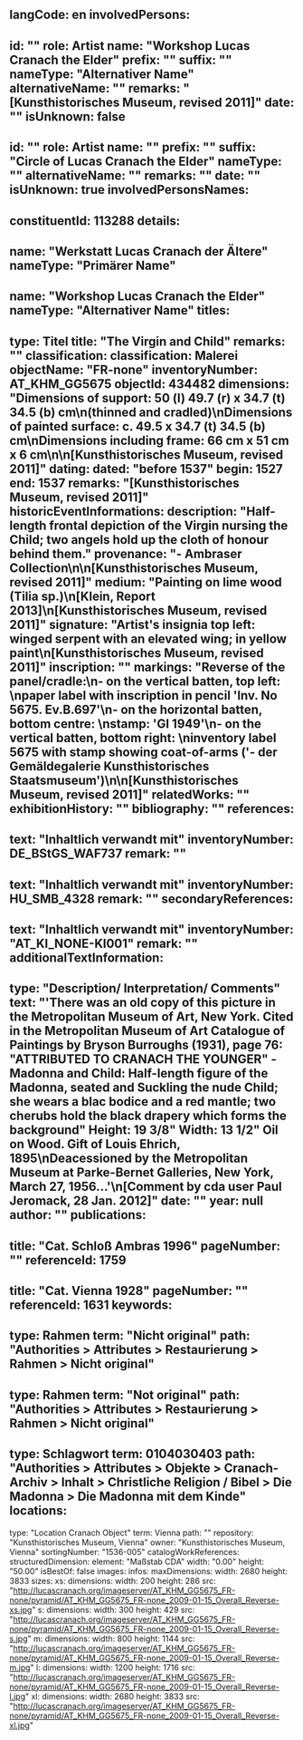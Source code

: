 langCode: en
involvedPersons: 
 - 
   id: ""
  role: Artist
  name: "Workshop Lucas Cranach the Elder"
  prefix: ""
  suffix: ""
  nameType: "Alternativer Name"
  alternativeName: ""
  remarks: "[Kunsthistorisches Museum, revised 2011]"
  date: ""
  isUnknown: false
 - 
   id: ""
  role: Artist
  name: ""
  prefix: ""
  suffix: "Circle of Lucas Cranach the Elder"
  nameType: ""
  alternativeName: ""
  remarks: ""
  date: ""
  isUnknown: true
involvedPersonsNames: 
 - 
   constituentId: 113288
  details: 
   - 
   name: "Werkstatt Lucas Cranach der Ältere"
    nameType: "Primärer Name"
   - 
   name: "Workshop Lucas Cranach the Elder"
    nameType: "Alternativer Name"
titles: 
 - 
   type: Titel
  title: "The Virgin and Child"
  remarks: ""
classification: 
 classification: Malerei
objectName: "FR-none"
inventoryNumber: AT_KHM_GG5675
objectId: 434482
dimensions: "Dimensions of support: 50 (l) 49.7 (r) x 34.7 (t) 34.5 (b) cm\n(thinned and cradled)\nDimensions of painted surface: c. 49.5 x 34.7 (t) 34.5 (b) cm\nDimensions including frame: 66 cm x 51 cm x 6 cm\n\n[Kunsthistorisches Museum, revised 2011]"
dating: 
 dated: "before 1537"
 begin: 1527
 end: 1537
 remarks: "[Kunsthistorisches Museum, revised 2011]"
 historicEventInformations: 
description: "Half-length frontal depiction of the Virgin nursing the Child; two angels hold up the cloth of honour behind them."
provenance: "- Ambraser Collection\n\n[Kunsthistorisches Museum, revised 2011]"
medium: "Painting on lime wood (Tilia sp.)\n[Klein, Report 2013]\n[Kunsthistorisches Museum, revised 2011]"
signature: "Artist's insignia top left: winged serpent with an elevated wing; in yellow paint\n[Kunsthistorisches Museum, revised 2011]"
inscription: ""
markings: "Reverse of the panel/cradle:\n- on the vertical batten, top left: \npaper label with inscription in pencil 'Inv. No 5675. Ev.B.697'\n- on the horizontal batten, bottom centre: \nstamp: 'GI 1949'\n- on the vertical batten, bottom right: \ninventory label 5675 with stamp showing coat-of-arms ('- der Gemäldegalerie Kunsthistorisches Staatsmuseum')\n\n[Kunsthistorisches Museum, revised 2011]"
relatedWorks: ""
exhibitionHistory: ""
bibliography: ""
references: 
 - 
   text: "Inhaltlich verwandt mit"
  inventoryNumber: DE_BStGS_WAF737
  remark: ""
 - 
   text: "Inhaltlich verwandt mit"
  inventoryNumber: HU_SMB_4328
  remark: ""
secondaryReferences: 
 - 
   text: "Inhaltlich verwandt mit"
  inventoryNumber: "AT_KI_NONE-KI001"
  remark: ""
additionalTextInformation: 
 - 
   type: "Description/ Interpretation/ Comments"
  text: "'There was an old copy of this picture in the Metropolitan Museum of Art, New York. Cited in the Metropolitan Museum of Art Catalogue of Paintings by Bryson Burroughs (1931), page 76: \"ATTRIBUTED TO CRANACH THE YOUNGER\" - Madonna and Child: Half-length figure of the Madonna, seated and Suckling the nude Child; she wears a blac bodice and a red mantle; two cherubs hold the black drapery which forms the background\" Height: 19 3/8\" Width: 13 1/2\" Oil on Wood. Gift of Louis Ehrich, 1895\nDeacessioned by the Metropolitan Museum at Parke-Bernet Galleries, New York, March 27, 1956...'\n[Comment by cda user Paul Jeromack, 28 Jan. 2012]"
  date: ""
  year: null
  author: ""
publications: 
 - 
   title: "Cat. Schloß Ambras 1996"
  pageNumber: ""
  referenceId: 1759
 - 
   title: "Cat. Vienna 1928"
  pageNumber: ""
  referenceId: 1631
keywords: 
 - 
   type: Rahmen
  term: "Nicht original"
  path: "Authorities > Attributes > Restaurierung > Rahmen > Nicht original"
 - 
   type: Rahmen
  term: "Not original"
  path: "Authorities > Attributes > Restaurierung > Rahmen > Nicht original"
 - 
   type: Schlagwort
  term: 0104030403
  path: "Authorities > Attributes > Objekte > Cranach-Archiv > Inhalt > Christliche Religion / Bibel > Die Madonna > Die Madonna mit dem Kinde"
locations: 
 - 
   type: "Location Cranach Object"
  term: Vienna
  path: ""
repository: "Kunsthistorisches Museum, Vienna"
owner: "Kunsthistorisches Museum, Vienna"
sortingNumber: "1536-005"
catalogWorkReferences: 
structuredDimension: 
 element: "Maßstab CDA"
 width: "0.00"
 height: "50.00"
isBestOf: false
images: 
 infos: 
  maxDimensions: 
   width: 2680
   height: 3833
 sizes: 
  xs: 
   dimensions: 
    width: 200
    height: 286
   src: "http://lucascranach.org/imageserver/AT_KHM_GG5675_FR-none/pyramid/AT_KHM_GG5675_FR-none_2009-01-15_Overall_Reverse-xs.jpg"
  s: 
   dimensions: 
    width: 300
    height: 429
   src: "http://lucascranach.org/imageserver/AT_KHM_GG5675_FR-none/pyramid/AT_KHM_GG5675_FR-none_2009-01-15_Overall_Reverse-s.jpg"
  m: 
   dimensions: 
    width: 800
    height: 1144
   src: "http://lucascranach.org/imageserver/AT_KHM_GG5675_FR-none/pyramid/AT_KHM_GG5675_FR-none_2009-01-15_Overall_Reverse-m.jpg"
  l: 
   dimensions: 
    width: 1200
    height: 1716
   src: "http://lucascranach.org/imageserver/AT_KHM_GG5675_FR-none/pyramid/AT_KHM_GG5675_FR-none_2009-01-15_Overall_Reverse-l.jpg"
  xl: 
   dimensions: 
    width: 2680
    height: 3833
   src: "http://lucascranach.org/imageserver/AT_KHM_GG5675_FR-none/pyramid/AT_KHM_GG5675_FR-none_2009-01-15_Overall_Reverse-xl.jpg"